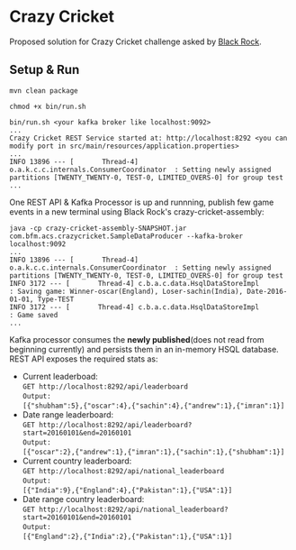 # Crazy Cricket

Proposed solution for Crazy Cricket challenge asked by [Black Rock](https://github.com/blackrock/crazy-cricket).

## Setup & Run
```
mvn clean package

chmod +x bin/run.sh

bin/run.sh <your kafka broker like localhost:9092>
...
Crazy Cricket REST Service started at: http://localhost:8292 <you can modify port in src/main/resources/application.properties>
...
INFO 13896 --- [       Thread-4] o.a.k.c.c.internals.ConsumerCoordinator  : Setting newly assigned partitions [TWENTY_TWENTY-0, TEST-0, LIMITED_OVERS-0] for group test
...
```

One REST API & Kafka Processor is up and runnning, publish few game events in a new terminal using Black Rock's crazy-cricket-assembly:
```
java -cp crazy-cricket-assembly-SNAPSHOT.jar com.bfm.acs.crazycricket.SampleDataProducer --kafka-broker localhost:9092
...
INFO 13896 --- [       Thread-4] o.a.k.c.c.internals.ConsumerCoordinator  : Setting newly assigned partitions [TWENTY_TWENTY-0, TEST-0, LIMITED_OVERS-0] for group test
INFO 3172 --- [       Thread-4] c.b.a.c.data.HsqlDataStoreImpl           : Saving game: Winner-oscar(England), Loser-sachin(India), Date-2016-01-01, Type-TEST
INFO 3172 --- [       Thread-4] c.b.a.c.data.HsqlDataStoreImpl           : Game saved
...
```
Kafka processor consumes the **newly published**(does not read from beginning currently) and persists them in an in-memory HSQL database. REST API exposes the required stats as:
* Current leaderboad:  
    `GET http://localhost:8292/api/leaderboard`  
    `Output:`  
    `[{"shubham":5},{"oscar":4},{"sachin":4},{"andrew":1},{"imran":1}]`  
* Date range leaderboard:  
    `GET http://localhost:8292/api/leaderboard?start=20160101&end=20160101`  
    `Output:`  
    `[{"oscar":2},{"andrew":1},{"imran":1},{"sachin":1},{"shubham":1}]`
* Current country leaderboard:  
    `GET http://localhost:8292/api/national_leaderboard`  
    `Output:`  
    `[{"India":9},{"England":4},{"Pakistan":1},{"USA":1}]`  
* Date range country leaderboard:  
    `GET http://localhost:8292/api/national_leaderboard?start=20160101&end=20160101`  
    `Output:`  
    `[{"England":2},{"India":2},{"Pakistan":1},{"USA":1}]`
